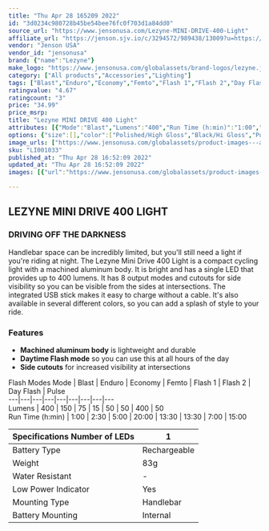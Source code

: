 ```yaml
---
title: "Thu Apr 28 165209 2022"
id: "3d0234c980728b45be54bee76fc0f703d1a84dd0"
source_url: "https://www.jensonusa.com/Lezyne-MINI-DRIVE-400-Light"
affiliate_url: "https://jenson.sjv.io/c/3294572/989438/13009?u=https://www.jensonusa.com/Lezyne-MINI-DRIVE-400-Light"
vendor: "Jenson USA"
vendor_id: "jensonusa"
brand: {"name":"Lezyne"}
make_logo: "https://www.jensonusa.com/globalassets/brand-logos/lezyne.jpg"
category: ["All products","Accessories","Lighting"]
tags: ["Blast","Enduro","Economy","Femto","Flash 1","Flash 2","Day Flash","Pulse","400","150","75","15","50","50","400","50","1:00","2:30","5:00","20:00","13:30","13:30","7:00","15:00","1","Rechargeable","83g","-","Yes","Handlebar","Internal"]
ratingvalue: "4.67"
ratingcount: "3"
price: "34.99"
price_msrp: 
title: "Lezyne MINI DRIVE 400 Light"
attributes: [{"Mode":"Blast","Lumens":"400","Run Time (h:min)":"1:00","Number of LEDs":"1","Battery Type":"Rechargeable","Weight":"83g","Water Resistant":"-","Low Power Indicator":"Yes","Mounting Type":"Handlebar","Battery Mounting":"Internal"}]
options: {"size":[],"color":["Polished/High Gloss","Black/Hi Gloss","Purple/Hi Gloss","Blue/Hi Gloss"],"availability":"In Stock"}
image_urls: ["https://www.jensonusa.com/globalassets/product-images---all-assets/lezyne/li001033-polished~hi-gloss.jpg"]
sku: "LI001033"
published_at: "Thu Apr 28 16:52:09 2022"
updated_at: "Thu Apr 28 16:52:09 2022"
images: [{"url":"https://www.jensonusa.com/globalassets/product-images---all-assets/lezyne/li001033-polished~hi-gloss.jpg","path":"full/2188e1134167785b2a4b196f2fa26ce6377eb2b4.jpg","checksum":"75d717349a572a90232c1fc0aeb6c77f","status":"downloaded"}]

---
```

## LEZYNE MINI DRIVE 400 LIGHT

### DRIVING OFF THE DARKNESS

Handlebar space can be incredibly limited, but you'll still need a light if
you're riding at night. The Lezyne Mini Drive 400 Light is a compact cycling
light with a machined aluminum body. It is bright and has a single LED that
provides up to 400 lumens. It has 8 output modes and cutouts for side
visibility so you can be visible from the sides at intersections. The
integrated USB stick makes it easy to charge without a cable. It's also
available in several different colors, so you can add a splash of style to
your ride.

### Features

  * **Machined aluminum body** is lightweight and durable
  * **Daytime Flash mode** so you can use this at all hours of the day
  * **Side cutouts** for increased visibility at intersections

Flash Modes Mode | Blast | Enduro | Economy | Femto | Flash 1 | Flash 2 | Day
Flash | Pulse  
---|---|---|---|---|---|---|---|---  
Lumens | 400 | 150 | 75 | 15 | 50 | 50 | 400 | 50  
Run Time (h:min) | 1:00 | 2:30 | 5:00 | 20:00 | 13:30 | 13:30 | 7:00 | 15:00  
  
Specifications Number of LEDs | 1  
---|---  
Battery Type | Rechargeable  
Weight | 83g  
Water Resistant | -  
Low Power Indicator | Yes  
Mounting Type | Handlebar  
Battery Mounting | Internal


